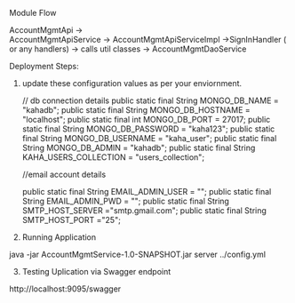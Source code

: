 Module Flow

AccountMgmtApi ->  
	AccountMgmtApiService -> 
			AccountMgmtApiServiceImpl
				->SignInHandler ( or any handlers)
					-> calls util classes 
						-> AccountMgmtDaoService
						

Deployment Steps:


1. update these configuration values as per your enviornment.

	// db connection details
	public static final String MONGO_DB_NAME = "kahadb";
	public static final String MONGO_DB_HOSTNAME = "localhost";
	public static final int MONGO_DB_PORT = 27017;
	public static final String MONGO_DB_PASSWORD = "kaha123";
	public static final String MONGO_DB_USERNAME = "kaha_user";
	public static final String MONGO_DB_ADMIN = "kahadb";
	public static final String KAHA_USERS_COLLECTION = "users_collection";
	
	
	//email account details
	
	public static final String EMAIL_ADMIN_USER = "";
	public static final String EMAIL_ADMIN_PWD = "";
	public static final String SMTP_HOST_SERVER ="smtp.gmail.com";
	public static final String SMTP_HOST_PORT ="25";

	
2. Running Application

java -jar AccountMgmtService-1.0-SNAPSHOT.jar server ../config.yml

	
3. Testing Uplication via Swagger endpoint

http://localhost:9095/swagger

